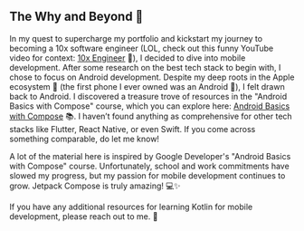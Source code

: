 ## The Why and Beyond 🚀

In my quest to supercharge my portfolio and kickstart my journey to becoming a 10x software engineer (LOL, check out this funny YouTube video for context: [10x Engineer](https://www.youtube.com/watch?v=kKAue9DiHc0) 🎥), I decided to dive into mobile development. After some research on the best tech stack to begin with, I chose to focus on Android development. Despite my deep roots in the Apple ecosystem 🍎 (the first phone I ever owned was an Android 📱), I felt drawn back to Android. I discovered a treasure trove of resources in the "Android Basics with Compose" course, which you can explore here: [Android Basics with Compose](https://developer.android.com/courses/android-basics-compose/course) 📚. I haven’t found anything as comprehensive for other tech stacks like Flutter, React Native, or even Swift. If you come across something comparable, do let me know!

A lot of the material here is inspired by Google Developer's "Android Basics with Compose" course. Unfortunately, school and work commitments have slowed my progress, but my passion for mobile development continues to grow. Jetpack Compose is truly amazing! 💻✨

If you have any additional resources for learning Kotlin for mobile development, please reach out to me. 📩
